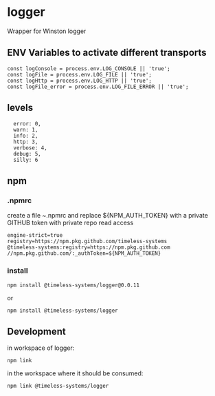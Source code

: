 # logger
Wrapper for Winston logger 

## ENV Variables to activate different transports

```
const logConsole = process.env.LOG_CONSOLE || 'true';
const logFile = process.env.LOG_FILE || 'true';
const logHttp = process.env.LOG_HTTP || 'true';
const logFile_error = process.env.LOG_FILE_ERROR || 'true';
```

## levels

```
  error: 0,
  warn: 1,
  info: 2,
  http: 3,
  verbose: 4,
  debug: 5,
  silly: 6
```
## npm

### .npmrc

create a file ~.npmrc and replace ${NPM_AUTH_TOKEN} with a private GITHUB token with private repo read access 

```
engine-strict=true
registry=https://npm.pkg.github.com/timeless-systems
@timeless-systems:registry=https://npm.pkg.github.com
//npm.pkg.github.com/:_authToken=${NPM_AUTH_TOKEN}
```

### install

```
npm install @timeless-systems/logger@0.0.11
```

or 

```
npm install @timeless-systems/logger

```

## Development

in workspace of logger:

```
npm link
```

in the workspace where it should be consumed:

```
npm link @timeless-systems/logger
```